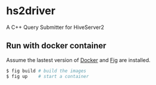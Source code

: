 # hs2driver
A C++ Query Submitter for HiveServer2

## Run with docker container

Assume the lastest version of [Docker](https://docs.docker.com/installation/) and [Fig](http://www.fig.sh/install.html) are installed.

```sh
$ fig build # build the images
$ fig up    # start a container
```

